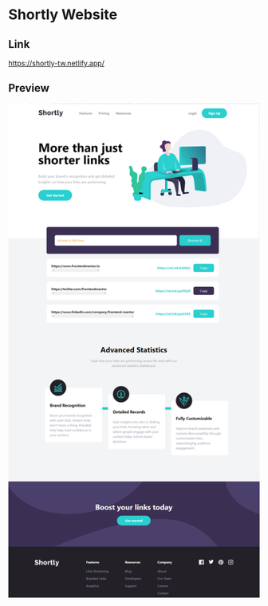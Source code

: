 # Shortly Website

## Link

https://shortly-tw.netlify.app/

## Preview

![Alt text](images/shortly.png)
